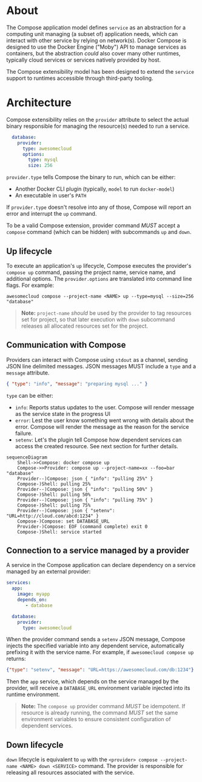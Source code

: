 # About

The Compose application model defines `service` as an abstraction for a computing unit managing (a subset of)
application needs, which can interact with other service by relying on network(s). Docker Compose is designed 
to use the Docker Engine ("Moby") API to manage services as containers, but the abstraction _could_ also cover 
many other runtimes, typically cloud services or services natively provided by host.

The Compose extensibility model has been designed to extend the `service` support to runtimes accessible through
third-party tooling.

# Architecture

Compose extensibility relies on the `provider` attribute to select the actual binary responsible for managing
the resource(s) needed to run a service.

```yaml
  database:
    provider:
      type: awesomecloud
      options:
        type: mysql
        size: 256
```

`provider.type` tells Compose the binary to run, which can be either:
- Another Docker CLI plugin (typically, `model` to run `docker-model`)
- An executable in user's `PATH`

If `provider.type` doesn't resolve into any of those, Compose will report an error and interrupt the `up` command.

To be a valid Compose extension, provider command *MUST* accept a `compose` command (which can be hidden)
with subcommands `up` and `down`.

## Up lifecycle

To execute an application's `up` lifecycle, Compose executes the provider's `compose up` command, passing 
the project name, service name, and additional options. The `provider.options` are translated 
into command line flags. For example:
```console
awesomecloud compose --project-name <NAME> up --type=mysql --size=256 "database"
```

> __Note:__ `project-name` _should_ be used by the provider to tag resources
> set for project, so that later execution with `down` subcommand releases 
> all allocated resources set for the project.

## Communication with Compose

Providers can interact with Compose using `stdout` as a channel, sending JSON line delimited messages.
JSON messages MUST include a `type` and a `message` attribute.
```json
{ "type": "info", "message": "preparing mysql ..." }
```

`type` can be either:
- `info`: Reports status updates to the user. Compose will render message as the service state in the progress UI
- `error`: Lest the user know something went wrong with details about the error. Compose will render the message as the reason for the service failure.
- `setenv`: Let's the plugin tell Compose how dependent services can access the created resource. See next section for further details.

```mermaid
sequenceDiagram
    Shell->>Compose: docker compose up
    Compose->>Provider: compose up --project-name=xx --foo=bar "database"
    Provider--)Compose: json { "info": "pulling 25%" }
    Compose-)Shell: pulling 25%
    Provider--)Compose: json { "info": "pulling 50%" }
    Compose-)Shell: pulling 50%
    Provider--)Compose: json { "info": "pulling 75%" }
    Compose-)Shell: pulling 75%
    Provider--)Compose: json { "setenv": "URL=http://cloud.com/abcd:1234" }
    Compose-)Compose: set DATABASE_URL
    Provider-)Compose: EOF (command complete) exit 0
    Compose-)Shell: service started
```

## Connection to a service managed by a provider

A service in the Compose application can declare dependency on a service managed by an external provider: 

```yaml
services:
  app:
    image: myapp 
    depends_on:
       - database

  database:
    provider:
      type: awesomecloud
```

When the provider command sends a `setenv` JSON message, Compose injects the specified variable into any dependent service,
automatically prefixing it with the service name. For example, if `awesomecloud compose up` returns:
```json
{"type": "setenv", "message": "URL=https://awesomecloud.com/db:1234"}
```
Then the `app` service, which depends on the service managed by the provider, will receive a `DATABASE_URL` environment variable injected
into its runtime environment.

> __Note:__  The `compose up` provider command _MUST_ be idempotent. If resource is already running, the command _MUST_ set
> the same environment variables to ensure consistent configuration of dependent services.

## Down lifecycle

`down` lifecycle is equivalent to `up` with the `<provider> compose --project-name <NAME> down <SERVICE>` command.
The provider is responsible for releasing all resources associated with the service. 